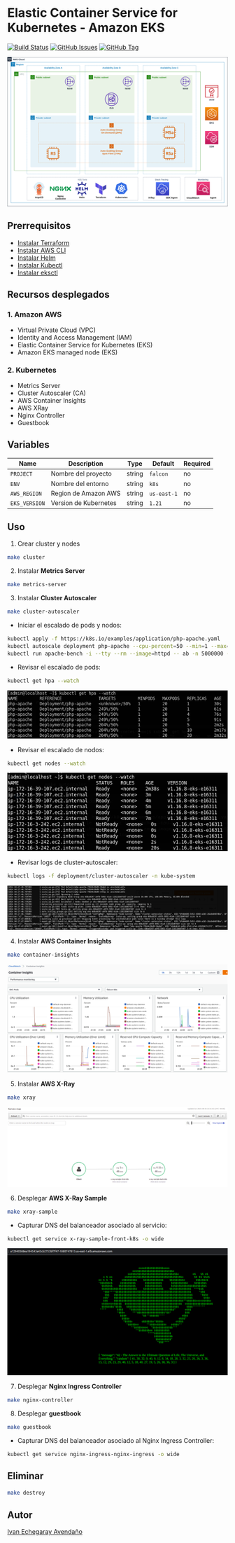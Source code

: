# Elastic Container Service for Kubernetes - Amazon EKS

[![Build Status](https://travis-ci.org/punkerside/kubernetes-demo.svg?branch=master)](https://travis-ci.org/punkerside/kubernetes-demo)
[![GitHub Issues](https://img.shields.io/github/issues/punkerside/kubernetes-demo.svg)](https://github.com/punkerside/kubernetes-demo/issues)
[![GitHub Tag](https://img.shields.io/github/tag-date/punkerside/kubernetes-demo.svg?style=plastic)](https://github.com/punkerside/kubernetes-demo/tags/)

<p align="center">
  <img src="docs/img/architecture.png">
</p>

## **Prerrequisitos**

* [Instalar Terraform](https://www.terraform.io/downloads.html)
* [Instalar AWS CLI](https://docs.aws.amazon.com/cli/latest/userguide/cli-chap-install.html)
* [Instalar Helm](https://helm.sh/docs/intro/install/)
* [Instalar Kubectl](https://kubernetes.io/es/docs/tasks/tools/install-kubectl/#instalar-kubectl)
* [Instalar eksctl](https://github.com/weaveworks/eksctl)

## **Recursos desplegados**

### **1. Amazon AWS**

* Virtual Private Cloud (VPC)
* Identity and Access Management (IAM)
* Elastic Container Service for Kubernetes (EKS)
* Amazon EKS managed node (EKS)

### **2. Kubernetes**

* Metrics Server
* Cluster Autoscaler (CA)
* AWS Container Insights
* AWS XRay
* Nginx Controller
* Guestbook

## **Variables**

| Name | Description | Type | Default | Required |
|------|-------------|------|---------|----------|
| `PROJECT` | Nombre del proyecto | string | `falcon` | no |
| `ENV` | Nombre del entorno | string | `k8s` | no |
| `AWS_REGION` | Region de Amazon AWS | string | `us-east-1` | no |
| `EKS_VERSION` | Version de Kubernetes | string | `1.21` | no |

## **Uso**

1. Crear cluster y nodes

```bash
make cluster
```

2. Instalar **Metrics Server**

```bash
make metrics-server
```

3. Instalar **Cluster Autoscaler**

```bash
make cluster-autoscaler
```

* Iniciar el escalado de pods y nodos:

```bash
kubectl apply -f https://k8s.io/examples/application/php-apache.yaml
kubectl autoscale deployment php-apache --cpu-percent=50 --min=1 --max=100
kubectl run apache-bench -i --tty --rm --image=httpd -- ab -n 5000000 -c 1000 http://php-apache.default.svc.cluster.local/
```

* Revisar el escalado de pods:

```bash
kubectl get hpa --watch
```

<p align="center">
  <img src="docs/img/01.png">
</p>

* Revisar el escalado de nodos:

```bash
kubectl get nodes --watch
```

<p align="center">
  <img src="docs/img/00.png">
</p>

* Revisar logs de cluster-autoscaler:

```bash
kubectl logs -f deployment/cluster-autoscaler -n kube-system
```

<p align="center">
  <img src="docs/img/02.png">
</p>

4. Instalar **AWS Container Insights**

```bash
make container-insights
```

<p align="center">
  <img src="docs/img/03.png">
</p>

5. Instalar **AWS X-Ray**

```bash
make xray
```

<p align="center">
  <img src="docs/img/04.png">
</p>

6. Desplegar **AWS X-Ray Sample**

```bash
make xray-sample
```

* Capturar DNS del balanceador asociado al servicio:

```bash
kubectl get service x-ray-sample-front-k8s -o wide
```

<p align="center">
  <img src="docs/img/05.png">
</p>

7. Desplegar **Nginx Ingress Controller**

```bash
make nginx-controller
```

8. Desplegar **guestbook**

```bash
make guestbook
```

* Capturar DNS del balanceador asociado al Nginx Ingress Controller:

```bash
kubectl get service nginx-ingress-nginx-ingress -o wide
```

## Eliminar

```bash
make destroy
```

## Autor

[Ivan Echegaray Avendaño](https://github.com/punkerside/)